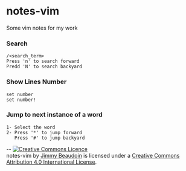 # notes-vim
Some vim notes for my work

### Search
```
/<search_term>
Press 'n' to search forward
Predd 'N' to search backyard
```

### Show Lines Number
```
set number
set number!
```

### Jump to next instance of a word
```
1- Select the word
2- Press '*' to jump forward 
   Press '#' to jump backyard
```
--
<a rel="license" href="http://creativecommons.org/licenses/by/4.0/"><img alt="Creative Commons Licence" style="border-width:0" src="https://i.creativecommons.org/l/by/4.0/80x15.png" /></a><br /><span xmlns:dct="http://purl.org/dc/terms/" property="dct:title">notes-vim</span> by <a xmlns:cc="http://creativecommons.org/ns#" href="https://jimmy-beaudoin.com" property="cc:attributionName" rel="cc:attributionURL">Jimmy Beaudoin</a> is licensed under a <a rel="license" href="http://creativecommons.org/licenses/by/4.0/">Creative Commons Attribution 4.0 International License</a>.
